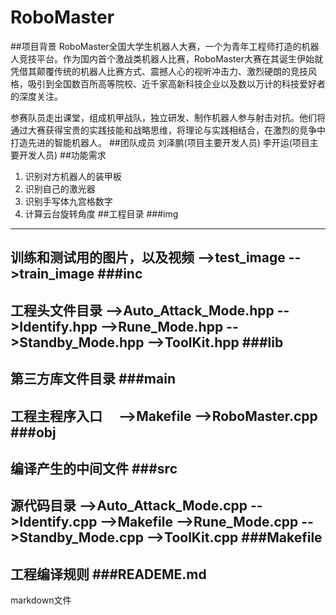 # RoboMaster
##项目背景
RoboMaster全国大学生机器人大赛，一个为青年工程师打造的机器人竞技平台。作为国内首个激战类机器人比赛，RoboMaster大赛在其诞生伊始就凭借其颠覆传统的机器人比赛方式、震撼人心的视听冲击力、激烈硬朗的竞技风格，吸引到全国数百所高等院校、近千家高新科技企业以及数以万计的科技爱好者的深度关注。

参赛队员走出课堂，组成机甲战队，独立研发、制作机器人参与射击对抗。他们将通过大赛获得宝贵的实践技能和战略思维，将理论与实践相结合，在激烈的竞争中打造先进的智能机器人。
##团队成员
刘泽鹏(项目主要开发人员)
李开运(项目主要开发人员)
##功能需求
1. 识别对方机器人的装甲板
2. 识别自己的激光器
3. 识别手写体九宫格数字
4. 计算云台旋转角度
##工程目录
###img
---
训练和测试用的图片，以及视频
-->test_image
-->train_image
###inc
---
工程头文件目录
-->Auto_Attack_Mode.hpp
-->Identify.hpp
-->Rune_Mode.hpp
-->Standby_Mode.hpp
-->ToolKit.hpp
###lib
---
第三方库文件目录
###main
---
工程主程序入口　
-->Makefile
-->RoboMaster.cpp
###obj
---
编译产生的中间文件
###src
---
源代码目录
-->Auto_Attack_Mode.cpp
-->Identify.cpp
-->Makefile
-->Rune_Mode.cpp
-->Standby_Mode.cpp
-->ToolKit.cpp
###Makefile
---
工程编译规则
###READEME.md
---
markdown文件

